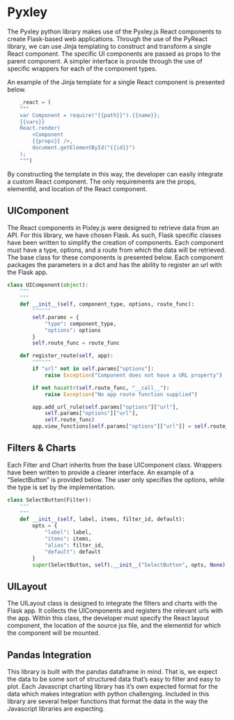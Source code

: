 # Pyxley

The Pyxley python library makes use of the Pyxley.js React components to create Flask-based web applications. Through the use of the PyReact library, we can use Jinja templating to construct and transform a single React component. The specific UI components are passed as props to the parent component. A simpler interface is provide through the use of specific wrappers for each of the component types.

An example of the Jinja template for a single React component is presented below.
```python
    _react = (
    """
    var Component = require("{{path}}").{{name}};
    {{vars}}
    React.render(
        <Component
        {{props}} />,
        document.getElementById("{{id}}")
    );
    """)
```

By constructing the template in this way, the developer can easily integrate a custom React component. The only requirements are the props, elementId, and location of the React component.

## UIComponent
The React components in Pixley.js were designed to retrieve data from an API. For this library, we have chosen Flask. As such, Flask specific classes have been written to simplify the creation of components. Each component must have a type, options, and a route from which the data will be retrieved. The base class for these components is presented below. Each component packages the parameters in a dict and has the ability to register an url with the Flask app.

```python
class UIComponent(object):
    """
    """
    def __init__(self, component_type, options, route_func):
        """"""
        self.params = {
            "type": component_type,
            "options": options
        }
        self.route_func = route_func

    def register_route(self, app):
        """"""
        if "url" not in self.params["options"]:
            raise Exception("Component does not have a URL property")

        if not hasattr(self.route_func, "__call__"):
            raise Exception("No app route function supplied")

        app.add_url_rule(self.params["options"]["url"],
            self.params["options"]["url"],
            self.route_func)
        app.view_functions[self.params["options"]["url"]] = self.route_func
```

## Filters & Charts
Each Filter and Chart inherits from the base UIComponent class. Wrappers have been written to provide a clearer interface. An example of a “SelectButton” is provided below. The user only specifies the options, while the type is set by the implementation.

```python
class SelectButton(Filter):
    """
    """
    def __init__(self, label, items, filter_id, default):
        opts = {
            "label": label,
            "items": items,
            "alias": filter_id,
            "default": default
        }
        super(SelectButton, self).__init__("SelectButton", opts, None)
```

## UILayout
The UILayout class is designed to integrate the filters and charts with the Flask app. It collects the UIComponents and registers the relevant urls with the app. Within this class, the developer must specify the React layout component, the location of the source jsx file, and the elementid for which the component will be mounted.

## Pandas Integration
This library is built with the pandas dataframe in mind. That is, we expect the data to be some sort of structured data that’s easy to filter and easy to plot. Each Javascript charting library has it’s own expected format for the data which makes integration with python challenging. Included in this library are several helper functions that format the data in the way the Javascript libraries are expecting.


